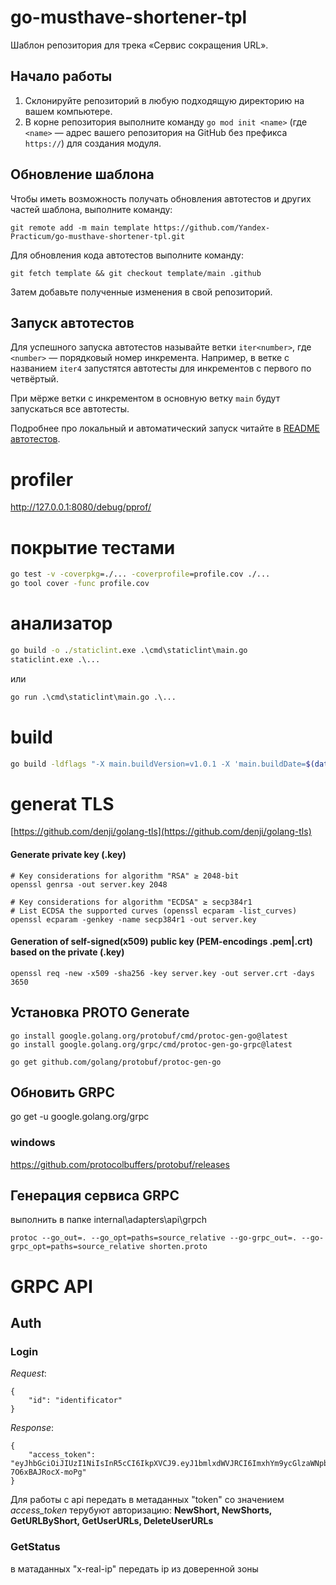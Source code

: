 # go-musthave-shortener-tpl

Шаблон репозитория для трека «Сервис сокращения URL».

## Начало работы

1. Склонируйте репозиторий в любую подходящую директорию на вашем компьютере.
2. В корне репозитория выполните команду `go mod init <name>` (где `<name>` — адрес вашего репозитория на GitHub без префикса `https://`) для создания модуля.

## Обновление шаблона

Чтобы иметь возможность получать обновления автотестов и других частей шаблона, выполните команду:

```
git remote add -m main template https://github.com/Yandex-Practicum/go-musthave-shortener-tpl.git
```

Для обновления кода автотестов выполните команду:

```
git fetch template && git checkout template/main .github
```

Затем добавьте полученные изменения в свой репозиторий.

## Запуск автотестов

Для успешного запуска автотестов называйте ветки `iter<number>`, где `<number>` — порядковый номер инкремента. Например, в ветке с названием `iter4` запустятся автотесты для инкрементов с первого по четвёртый.

При мёрже ветки с инкрементом в основную ветку `main` будут запускаться все автотесты.

Подробнее про локальный и автоматический запуск читайте в [README автотестов](https://github.com/Yandex-Practicum/go-autotests).


# profiler
http://127.0.0.1:8080/debug/pprof/

# покрытие тестами
```cmd
go test -v -coverpkg=./... -coverprofile=profile.cov ./...
go tool cover -func profile.cov
```

# анализатор
```cmd
go build -o ./staticlint.exe .\cmd\staticlint\main.go
staticlint.exe .\...
```
или
```cmd
go run .\cmd\staticlint\main.go .\...
```

# build
```bash
go build -ldflags "-X main.buildVersion=v1.0.1 -X 'main.buildDate=$(date +'%Y/%m/%d %H:%M:%S')' -X 'main.buildCommit=$(git show --oneline -s)'" ./cmd/shortener/main.go
```


# generat TLS
[https://github.com/denji/golang-tls](https://github.com/denji/golang-tls)

#### Generate private key (.key)
```
# Key considerations for algorithm "RSA" ≥ 2048-bit
openssl genrsa -out server.key 2048

# Key considerations for algorithm "ECDSA" ≥ secp384r1
# List ECDSA the supported curves (openssl ecparam -list_curves)
openssl ecparam -genkey -name secp384r1 -out server.key
```
#### Generation of self-signed(x509) public key (PEM-encodings .pem|.crt) based on the private (.key)
```
openssl req -new -x509 -sha256 -key server.key -out server.crt -days 3650
```

## Установка PROTO Generate
```
go install google.golang.org/protobuf/cmd/protoc-gen-go@latest
go install google.golang.org/grpc/cmd/protoc-gen-go-grpc@latest
```
```
go get github.com/golang/protobuf/protoc-gen-go
```
## Обновить GRPC
go get -u google.golang.org/grpc
### windows
https://github.com/protocolbuffers/protobuf/releases

## Генерация сервиса GRPC
выполнить в папке internal\adapters\api\grpch
```
protoc --go_out=. --go_opt=paths=source_relative --go-grpc_out=. --go-grpc_opt=paths=source_relative shorten.proto
```


# GRPC API
## Auth
### Login 
*Request*:
```
{
    "id": "identificator"
}
```
*Response*:
```
{
    "access_token": "eyJhbGciOiJIUzI1NiIsInR5cCI6IkpXVCJ9.eyJ1bmlxdWVJRCI6ImxhYm9ycGlzaWNpbmcifQ.mUisWUcaIUwo0bFBOdonZVj1Hm-7O6xBAJRocX-moPg"
}
```

Для работы с api передать в метаданных "token" со значением *access_token*
терубуют авторизацию: **NewShort, NewShorts, GetURLByShort, GetUserURLs, DeleteUserURLs**

### GetStatus
в матаданных "x-real-ip" передать ip из доверенной зоны